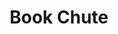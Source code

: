 ---
pid: '49'
_date: between 1934 and 2009
derivativo_link: https://derivativo-2.library.columbia.edu/iiif/2/ldpd:341000/
dlc_link: https://dlc.library.columbia.edu/catalog/cul:pc866t1gdc
format: photographs
iiif_json: https://derivativo-2.library.columbia.edu/iiif/2/ldpd:341000/info.json
_name: 
native_jpg: https://derivativo-2.library.columbia.edu/iiif/2/ldpd:341000/full/!768,768/0/native.jpg
shelf_location: Box no. Box 162, Folder no. Folder 14 (Buildings & Grounds - Morningside
  - Butler Library, Interior), Historical Photograph Collection
subjects: Academic libraries; New York (N.Y.)
summary: Delivery desk station near a book conveyor with gravity discharge in South
  Hall (Butler Library)
title: Book Chute
permalink: /photos/49/
layout: photo-page
---